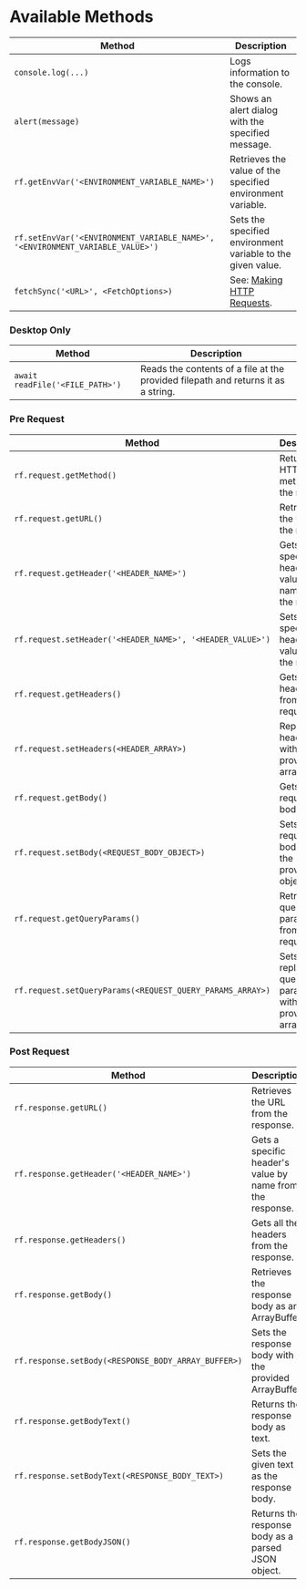 # Available Methods

| Method | Description |
|--------|-------------|
| `console.log(...)` | Logs information to the console. |
| `alert(message)` | Shows an alert dialog with the specified message. |
| `rf.getEnvVar('<ENVIRONMENT_VARIABLE_NAME>')` | Retrieves the value of the specified environment variable. |
| `rf.setEnvVar('<ENVIRONMENT_VARIABLE_NAME>', '<ENVIRONMENT_VARIABLE_VALUE>')` | Sets the specified environment variable to the given value. |
| `fetchSync('<URL>', <FetchOptions>)` | See: [Making HTTP Requests](../plugins/making-http-requests). |

### Desktop Only
| Method | Description |
|--------|-------------|
| `await readFile('<FILE_PATH>')` | Reads the contents of a file at the provided filepath and returns it as a string. |

### Pre Request
| Method | Description |
|--------|-------------|
| `rf.request.getMethod()` | Returns the HTTP method of the request. |
| `rf.request.getURL()` | Retrieves the URL of the request. |
| `rf.request.getHeader('<HEADER_NAME>')` | Gets a specific header's value by name from the request. |
| `rf.request.setHeader('<HEADER_NAME>', '<HEADER_VALUE>')` | Sets a specific header's value for the request. |
| `rf.request.getHeaders()` | Gets all the headers from the request. |
| `rf.request.setHeaders(<HEADER_ARRAY>)` | Replaces all headers with the provided array. |
| `rf.request.getBody()` | Gets the request body. |
| `rf.request.setBody(<REQUEST_BODY_OBJECT>)` | Sets the request body with the provided object. |
| `rf.request.getQueryParams()` | Retrieves query parameters from the request. |
| `rf.request.setQueryParams(<REQUEST_QUERY_PARAMS_ARRAY>)` | Sets or replaces query parameters with the provided array. |

### Post Request
| Method | Description |
|--------|-------------|
| `rf.response.getURL()` | Retrieves the URL from the response. |
| `rf.response.getHeader('<HEADER_NAME>')` | Gets a specific header's value by name from the response. |
| `rf.response.getHeaders()` | Gets all the headers from the response. |
| `rf.response.getBody()` | Retrieves the response body as an ArrayBuffer. |
| `rf.response.setBody(<RESPONSE_BODY_ARRAY_BUFFER>)` | Sets the response body with the provided ArrayBuffer. |
| `rf.response.getBodyText()` | Returns the response body as text. |
| `rf.response.setBodyText(<RESPONSE_BODY_TEXT>)` | Sets the given text as the response body. |
| `rf.response.getBodyJSON()` | Returns the response body as a parsed JSON object. |
